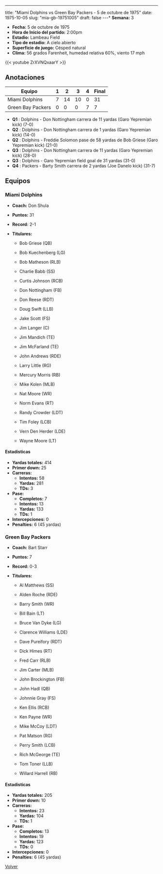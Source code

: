 ---
title: "Miami Dolphins vs Green Bay Packers - 5 de octubre de 1975"
date: 1975-10-05
slug: "mia-gb-19751005"
draft: false
---* **Semana:** 3
* **Fecha:** 5 de octubre de 1975
* **Hora de Inicio del partido:** 2:00pm
* **Estadio:** Lambeau Field
* **Tipo de estadio:** A cielo abierto
* **Superficie de juego:** Césped natural
* **Clima:** 56 grados Farenheit, humedad relativa 60%, viento 17 mph

{{< youtube ZrXVNQxaarY >}}


## Anotaciones
| Equipo | 1 | 2 | 3 | 4 | Final |
|--------|---|---|---|---|-------|
| Miami Dolphins  | 7 | 14 | 10 | 0  | 31 |
| Green Bay Packers  | 0 | 0 | 0 | 7  | 7 |
* **Q1** : Dolphins - Don Nottingham carrera de 11 yardas (Garo Yepremian kick) (7-0)
* **Q2** : Dolphins - Don Nottingham carrera de 1 yardas (Garo Yepremian kick) (14-0)
* **Q2** : Dolphins - Freddie Solomon pase de 58 yardas de Bob Griese (Garo Yepremian kick) (21-0)
* **Q3** : Dolphins - Don Nottingham carrera de 11 yardas (Garo Yepremian kick) (28-0)
* **Q3** : Dolphins - Garo Yepremian field goal de 31 yardas (31-0)
* **Q4** : Packers - Barty Smith carrera de 2 yardas (Joe Danelo kick) (31-7)


## Equipos


### Miami Dolphins
* **Coach:** Don Shula
* **Puntos:** 31
* **Record:** 2-1
* **Titulares:** 

  * Bob Griese (QB) 

  * Bob Kuechenberg (LG) 

  * Bob Matheson (RLB) 

  * Charlie Babb (SS) 

  * Curtis Johnson (RCB) 

  * Don Nottingham (FB) 

  * Don Reese (RDT) 

  * Doug Swift (LLB) 

  * Jake Scott (FS) 

  * Jim Langer (C) 

  * Jim Mandich (TE) 

  * Jim McFarland (TE) 

  * John Andrews (RDE) 

  * Larry Little (RG) 

  * Mercury Morris (RB) 

  * Mike Kolen (MLB) 

  * Nat Moore (WR) 

  * Norm Evans (RT) 

  * Randy Crowder (LDT) 

  * Tim Foley (LCB) 

  * Vern Den Herder (LDE) 

  * Wayne Moore (LT) 

#### Estadísticas
* **Yardas totales:** 414
* **Primer down:** 25
* **Carreras:**
  * **Intentos:** 58
  * **Yardas:** 281
  * **TDs:** 3
* **Pase:**
  * **Completos:** 7
  * **Intentos:** 13
  * **Yardas:** 133
  * **TDs:** 1
* **Intercepciones:** 0
* **Penalties:** 6 (45 yardas)

### Green Bay Packers
* **Coach:** Bart Starr
* **Puntos:** 7
* **Record:** 0-3
* **Titulares:** 

  * Al Matthews (SS) 

  * Alden Roche (RDE) 

  * Barry Smith (WR) 

  * Bill Bain (LT) 

  * Bruce Van Dyke (LG) 

  * Clarence Williams (LDE) 

  * Dave Pureifory (RDT) 

  * Dick Himes (RT) 

  * Fred Carr (RLB) 

  * Jim Carter (MLB) 

  * John Brockington (FB) 

  * John Hadl (QB) 

  * Johnnie Gray (FS) 

  * Ken Ellis (RCB) 

  * Ken Payne (WR) 

  * Mike McCoy (LDT) 

  * Pat Matson (RG) 

  * Perry Smith (LCB) 

  * Rich McGeorge (TE) 

  * Tom Toner (LLB) 

  * Willard Harrell (RB) 

#### Estadísticas
* **Yardas totales:** 205
* **Primer down:** 10
* **Carreras:**
  * **Intentos:** 23
  * **Yardas:** 104
  * **TDs:** 1
* **Pase:**
  * **Completos:** 13
  * **Intentos:** 19
  * **Yardas:** 123
  * **TDs:** 0
* **Intercepciones:** 0
* **Penalties:** 6 (45 yardas)


[Volver](/historia/1975)

